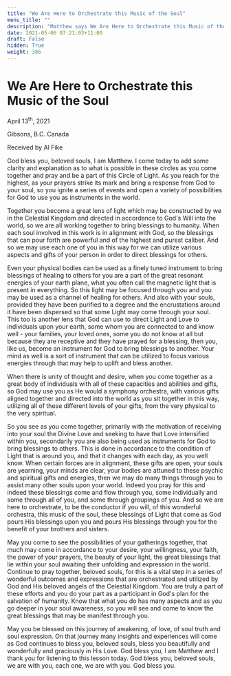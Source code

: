```yaml
---
title: "We Are Here to Orchestrate this Music of the Soul"
menu_title: ""
description: "Matthew says We Are Here to Orchestrate this Music of the Soul"
date: 2021-05-06 07:21:03+11:00
draft: False
hidden: True
weight: 386
---
```

# We Are Here to Orchestrate this Music of the Soul

April 13<sup>th</sup>, 2021

Gibsons, B.C. Canada 

Received by Al Fike


God bless you, beloved souls, I am Matthew. I come today to add some clarity and explanation as to what is possible in these circles as you come together and pray and be a part of this Circle of Light. As you reach for the highest, as your prayers strike its mark and bring a response from God to your soul, so you ignite a series of events and open a variety of possibilities for God to use you as instruments in the world.

Together you become a great lens of light which may be constructed by we in the Celestial Kingdom and directed in accordance to God's Will into the world, so we are all working together to bring blessings to humanity. When each soul involved in this work is in alignment with God, so the blessings that can pour forth are powerful and of the highest and purest caliber. And so we may use each one of you in this way for we can utilize various aspects and gifts of your person in order to direct blessings for others.  

Even your physical bodies can be used as a finely tuned instrument to bring blessings of healing to others for you are a part of the great resonant energies of your earth plane, what you often call the magnetic light that is present in everything. So this light may be focused through you and you may be used as a channel of healing for others. And also with your souls, provided they have been purified to a degree and the encrustations around it have been dispersed so that some Light may come through your soul. This too is another lens that God can use to direct Light and Love to individuals upon your earth, some whom you are connected to and know well - your families, your loved ones, some you do not know at all but because they are receptive and they have prayed for a blessing, then you, like us, become an instrument for God to bring blessings to another. Your mind as well is a sort of instrument that can be utilized to focus various energies through that may help to uplift and bless another.

When there is unity of thought and desire, when you come together as a great body of individuals with all of these capacities and abilities and gifts, so God may use you as He would a symphony orchestra, with various gifts aligned together and directed into the world as you sit together in this way, utilizing all of these different levels of your gifts, from the very physical to the very spiritual. 

So you see as you come together, primarily with the motivation of receiving into your soul the Divine Love and seeking to have that Love intensified within you, secondarily you are also being used as instruments for God to bring blessings to others. This is done in accordance to the condition of Light that is around you, and that it changes with each day, as you well know. When certain forces are in alignment, these gifts are open, your souls are yearning, your minds are clear, your bodies are attuned to these psychic and spiritual gifts and energies, then we may do many things through you to assist many other souls upon your world. Indeed you pray for this and indeed these blessings come and flow through you, some individually and some through all of you, and some through groupings of you. And so we are here to orchestrate, to be the conductor if you will, of this wonderful orchestra, this music of the soul, these blessings of Light that come as God pours His blessings upon you and pours His blessings through you for the benefit of your brothers and sisters.

May you come to see the possibilities of your gatherings together, that much may come in accordance to your desire, your willingness, your faith, the power of your prayers, the beauty of your light, the great blessings that lie within your soul awaiting their unfolding and expression in the world.
Continue to pray together, beloved souls, for this is a vital step in a series of wonderful outcomes and expressions that are orchestrated and utilized by God and His beloved angels of the Celestial Kingdom. You are truly a part of these efforts and you do your part as a participant in God's plan for the salvation of humanity. Know that what you do has many aspects and as you go deeper in your soul awareness, so you will see and come to know the great blessings that may be manifest through you.

May you be blessed on this journey of awakening, of love, of soul truth and soul expression. On that journey many insights and experiences will come as God continues to bless you, beloved souls, bless you beautifully and wonderfully and graciously in His Love. God bless you, I am Matthew and I thank you for listening to this lesson today. God bless you, beloved souls, we are with you, each one, we are with you. God bless you.
